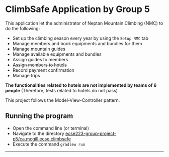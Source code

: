 # ClimbSafe Application by Group 5

This application let the administrator of Neptan Mountain Climbing (NMC) to do the following:

- Set up the climbing season every year by using the `Setup NMC` tab
- Manage members and book equipments and bundles for them
- Manage mountain guides
- Manage available equipments and bundles
- Assign guides to members
- ~~Assign members to hotels~~
- Record payment confirmation
- Manage trips

**The functionalities related to hotels are not implemented by teams of 6 people** (Therefore, tests related to hotels do not pass)

This project follows the Model-View-Controller pattern.

## Running the program

- Open the command line (or terminal)
- Navigate to the directory [ecse223-group-project-p5/ca.mcgill.ecse.climbsafe](ca.mcgill.ecse.climbsafe)
- Execute the command `gradlew run`

___

